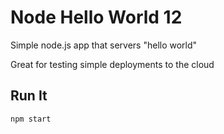# Node Hello World 12

Simple node.js app that servers "hello world"

Great for testing simple deployments to the cloud

## Run It

`npm start`
